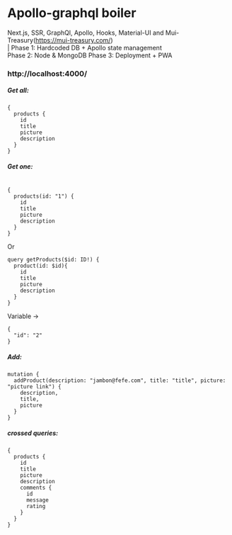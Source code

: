 # Apollo-graphql boiler

Next.js, SSR, GraphQl, Apollo, Hooks, Material-UI and Mui-Treasury(https://mui-treasury.com/)\
|
Phase 1: Hardcoded DB + Apollo state management\
Phase 2: Node & MongoDB
Phase 3: Deployment + PWA

### http://localhost:4000/

##### Get all:

```
{
  products {
    id
    title
    picture
    description
  }
}
```

##### Get one:

```

{
  products(id: "1") {
    id
    title
    picture
    description
  }
}
```

Or

```
query getProducts($id: ID!) {
  product(id: $id){
    id
    title
    picture
    description
  }
}
```

Variable ->

```
{
  "id": "2"
}
```

##### Add:

```
mutation {
  addProduct(description: "jambon@fefe.com", title: "title", picture: "picture link") {
    description,
    title,
    picture
  }
}
```

##### crossed queries:

```
{
  products {
    id
    title
    picture
    description
    comments {
      id
      message
      rating
    }
  }
}
```
